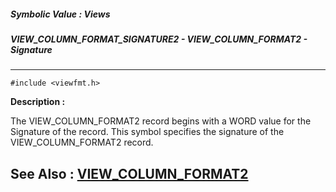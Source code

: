##### Symbolic Value : Views
##### VIEW_COLUMN_FORMAT_SIGNATURE2 - VIEW_COLUMN_FORMAT2 - Signature
---
```
#include <viewfmt.h>
```
**Description :**

The VIEW_COLUMN_FORMAT2 record begins with a WORD value for the Signature of 
the record.  This symbol specifies the signature of the VIEW_COLUMN_FORMAT2 
record.  

**See Also :**
[VIEW_COLUMN_FORMAT2](/domino-c-api-docs/reference/Data/VIEW_COLUMN_FORMAT2)
---
